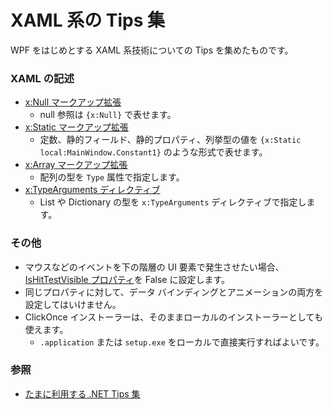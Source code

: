 # XAML 系の Tips 集
WPF をはじめとする XAML 系技術についての Tips を集めたものです。

### XAML の記述
- [x:Null マークアップ拡張](https://learn.microsoft.com/dotnet/desktop/xaml-services/xnull-markup-extension)
  - null 参照は `{x:Null}` で表せます。
- [x:Static マークアップ拡張](https://learn.microsoft.com/dotnet/desktop/xaml-services/xstatic-markup-extension)
  - 定数、静的フィールド、静的プロパティ、列挙型の値を `{x:Static local:MainWindow.Constant1}` のような形式で表せます。
- [x:Array マークアップ拡張](https://learn.microsoft.com/dotnet/desktop/xaml-services/xarray-markup-extension)
  - 配列の型を `Type` 属性で指定します。
- [x:TypeArguments ディレクティブ](https://learn.microsoft.com/dotnet/desktop/xaml-services/xtypearguments-directive)
  - List や Dictionary の型を `x:TypeArguments` ディレクティブで指定します。

### その他
- マウスなどのイベントを下の階層の UI 要素で発生させたい場合、[IsHitTestVisible プロパティ](https://learn.microsoft.com/dotnet/api/system.windows.uielement.ishittestvisible)を False に設定します。
- 同じプロパティに対して、データ バインディングとアニメーションの両方を設定してはいけません。
- ClickOnce インストーラーは、そのままローカルのインストーラーとしても使えます。
  - `.application` または `setup.exe` をローカルで直接実行すればよいです。

### 参照
- [たまに利用する .NET Tips 集](https://sakapon.wordpress.com/2011/05/23/tips/)
